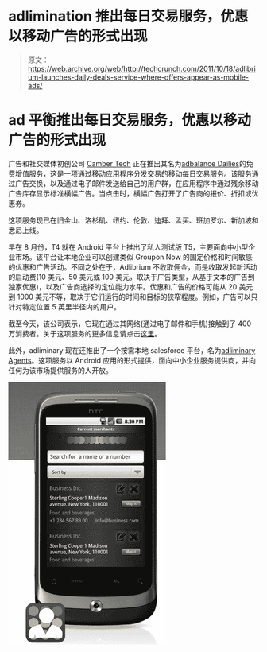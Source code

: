 # adlimination 推出每日交易服务，优惠以移动广告的形式出现 

> 原文：<https://web.archive.org/web/http://techcrunch.com/2011/10/18/adlibrium-launches-daily-deals-service-where-offers-appear-as-mobile-ads/>

# ad 平衡推出每日交易服务，优惠以移动广告的形式出现

广告和社交媒体初创公司 [Camber Tech](https://web.archive.org/web/20230203061122/http://www.cambertech.mobi/) 正在推出其名为[adbalance Dailies](https://web.archive.org/web/20230203061122/http://dailies.adlibrium.com/)的免费增值服务，这是一项通过移动应用程序分发交易的移动每日交易服务。该服务通过广告交换，以及通过电子邮件发送给自己的用户群，在应用程序中通过残余移动广告库存显示标准横幅广告。当点击时，横幅广告打开了广告商的报价、折扣或优惠券。

这项服务现已在旧金山、洛杉矶、纽约、伦敦、迪拜、孟买、班加罗尔、新加坡和悉尼上线。

早在 8 月份，T4 就在 Android 平台上推出了私人测试版 T5，主要面向中小型企业市场。该平台让本地企业可以创建类似 Groupon Now 的固定价格和时间敏感的优惠和广告活动。不同之处在于，Adlibrium 不收取佣金，而是收取发起新活动的启动费(10 美元、50 美元或 100 美元，取决于广告类型，从基于文本的广告到独家优惠)，以及广告商选择的定位能力水平。优惠和广告的价格可能从 20 美元到 1000 美元不等，取决于它们运行的时间和目标的狭窄程度。例如，广告可以只针对特定位置 5 英里半径内的用户。

截至今天，该公司表示，它现在通过其网络(通过电子邮件和手机)接触到了 400 万消费者。关于这项服务的更多信息请点击[这里](https://web.archive.org/web/20230203061122/http://faqme.com/adlibriumdailies)。

此外，adliminary 现在还推出了一个按需本地 salesforce 平台，名为[adliminary Agents](https://web.archive.org/web/20230203061122/http://app.net/adlibriumagents)。这项服务以 Android 应用的形式提供，面向中小企业服务提供商，并向任何为该市场提供服务的人开放。

[![](img/84321d3393bf3cbd8913b676a2ce66c7.png "Adlibrium Agents")](https://web.archive.org/web/20230203061122/https://techcrunch.com/wp-content/uploads/2011/10/adlibrium-agents.png)